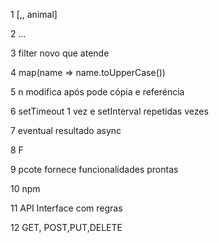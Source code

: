 
1 [,, animal]

2 ...

3 filter novo que atende

4 map(name => name.toUpperCase())

5 n modifica após  pode cópia e referéncia

6 setTimeout 1 vez e setInterval repetidas vezes

7 eventual resultado async

8  F

9 pcote fornece funcionalidades prontas

10 npm

11 API Interface com regras

12 GET, POST,PUT,DELETE